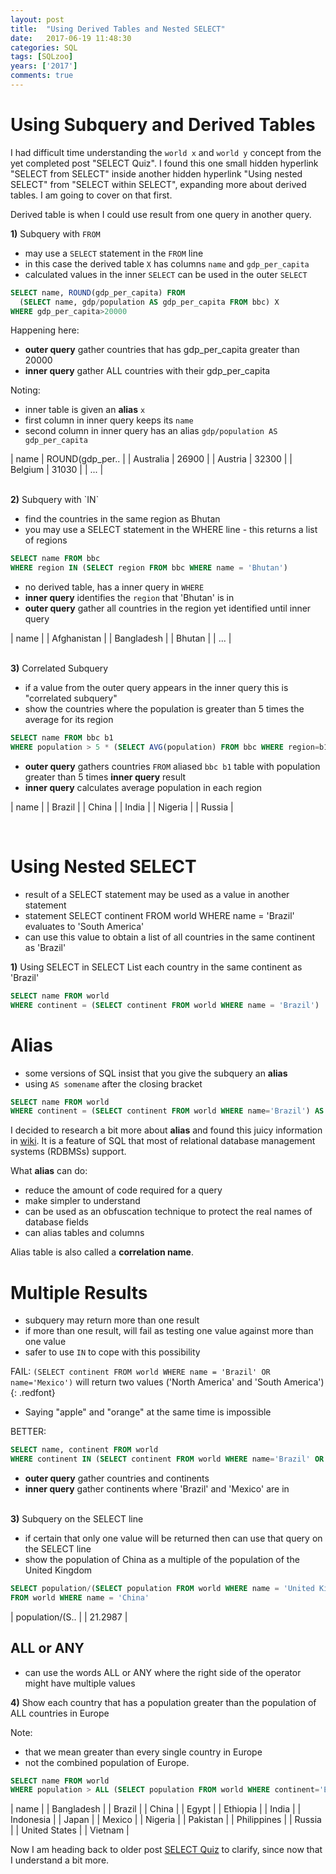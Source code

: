 ```yaml
---
layout: post
title:  "Using Derived Tables and Nested SELECT"
date:   2017-06-19 11:48:30
categories: SQL
tags: [SQLzoo]
years: ['2017']
comments: true
---
```


# Using Subquery and Derived Tables

I had difficult time understanding the `world x` and `world y` concept from the yet completed post "SELECT Quiz". I found this one small hidden hyperlink "SELECT from SELECT" inside another hidden hyperlink "Using nested SELECT" from "SELECT within SELECT", expanding more about derived tables. I am going to cover on that first.

Derived table is when I could use result from one query in another query.

<strong>1)</strong> Subquery with `FROM`

- may use a `SELECT` statement in the `FROM` line
- in this case the derived table `X` has columns `name` and `gdp_per_capita`
- calculated values in the inner `SELECT` can be used in the outer `SELECT`

```sql
SELECT name, ROUND(gdp_per_capita) FROM
  (SELECT name, gdp/population AS gdp_per_capita FROM bbc) X
WHERE gdp_per_capita>20000
```

Happening here:

- <strong>outer query</strong> gather countries that has gdp_per_capita greater than 20000
- <strong>inner query</strong> gather ALL countries with their gdp_per_capita

Noting:

- inner table is given an <strong>alias</strong> `x`
- first column in inner query keeps its `name`
- second column in inner query has an alias `gdp/population AS gdp_per_capita`

| name | ROUND(gdp_per.. |
| Australia | 26900 |
| Austria | 32300 |
| Belgium | 31030 |
| ... |

<br>
<strong>2)</strong> Subquery with `IN`

- find the countries in the same region as Bhutan <br>
- you may use a SELECT statement in the WHERE line - this returns a list of regions

```sql
SELECT name FROM bbc
WHERE region IN (SELECT region FROM bbc WHERE name = 'Bhutan')
```

- no derived table, has a inner query in `WHERE`
- <strong>inner query</strong> identifies the `region` that 'Bhutan' is in
- <strong>outer query</strong> gather all countries in the region yet identified until inner query

| name |
| Afghanistan |
| Bangladesh |
| Bhutan |
| ... |

<br>
<strong>3)</strong> Correlated Subquery

- if a value from the outer query appears in the inner query this is "correlated subquery"
- show the countries where the population is greater than 5 times the average for its region

```sql
SELECT name FROM bbc b1
WHERE population > 5 * (SELECT AVG(population) FROM bbc WHERE region=b1.region)
```

- <strong>outer query</strong> gathers countries `FROM` aliased `bbc b1` table with population greater than 5 times <strong>inner query</strong> result
- <strong>inner query</strong> calculates average population in each region


| name |
| Brazil |
| China |
| India |
| Nigeria |
| Russia |

<br>

# Using Nested SELECT

- result of a SELECT statement may be used as a value in another statement
- statement SELECT continent FROM world WHERE name = 'Brazil' evaluates to 'South America'
- can use this value to obtain a list of all countries in the same continent as 'Brazil'

<strong>1)</strong> Using SELECT in SELECT
List each country in the same continent as 'Brazil'

```sql
SELECT name FROM world
WHERE continent = (SELECT continent FROM world WHERE name = 'Brazil')
```

# Alias

- some versions of SQL insist that you give the subquery an <strong>alias</strong>
- using `AS somename` after the closing bracket

```sql
SELECT name FROM world
WHERE continent = (SELECT continent FROM world WHERE name='Brazil') AS brazil_continent
```

I decided to research a bit more about <strong>alias</strong> and found this juicy information in [wiki][wiki]. It is a feature of SQL that most of relational database management systems (RDBMSs) support.

What <strong>alias</strong> can do:

- reduce the amount of code required for a query
- make simpler to understand
- can be used as an obfuscation technique to protect the real names of database fields
- can alias tables and columns

Alias table is also called a <strong>correlation name</strong>.

# Multiple Results

- subquery may return more than one result
- if more than one result, will fail as testing one value against more than one value
- safer to use `IN` to cope with this possibility

FAIL: `(SELECT continent FROM world WHERE name = 'Brazil' OR name='Mexico')` will return two values ('North America' and 'South America')
{: .redfont}

- Saying "apple" and "orange" at the same time is impossible

BETTER:

```sql
SELECT name, continent FROM world
WHERE continent IN (SELECT continent FROM world WHERE name='Brazil' OR name='Mexico')
```

- <strong>outer query</strong> gather countries and continents
- <strong>inner query</strong> gather continents where 'Brazil' and 'Mexico' are in

<br>
<strong>3)</strong> Subquery on the SELECT line

- if certain that only one value will be returned then can use that query on the SELECT line
- show the population of China as a multiple of the population of the United Kingdom

```sql
SELECT population/(SELECT population FROM world WHERE name = 'United Kingdom')
FROM world WHERE name = 'China'
```

| population/(S.. |
| 21.2987 |


## ALL or ANY

- can use the words ALL or ANY where the right side of the operator might have multiple values

<strong>4)</strong> Show each country that has a population greater than the population of ALL countries in Europe

Note:

- that we mean greater than every single country in Europe
- not the combined population of Europe.

```sql
SELECT name FROM world
WHERE population > ALL (SELECT population FROM world WHERE continent='Europe')
```

| name |
| Bangladesh |
| Brazil |
| China |
| Egypt |
| Ethiopia |
| India |
| Indonesia |
| Japan |
| Mexico |
| Nigeria |
| Pakistan |
| Philippines |
| Russia |
| United States |
| Vietnam |

Now I am heading back to older post [SELECT Quiz][SELECT Quiz] to clarify, since now that I understand a bit more.

[wiki]: https://en.wikipedia.org/wiki/Alias_(SQL)
[SELECT Quiz]: https://ngarciaiii.github.io/sql/2017/06/13/SELECT-Quiz/
